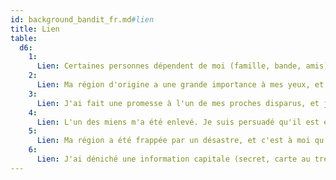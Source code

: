 ```yaml
---
id: background_bandit_fr.md#lien
title: Lien
table:
  d6:
    1:
      Lien: Certaines personnes dépendent de moi (famille, bande, amis) et je veux être digne de leur attachement.
    2:
      Lien: Ma région d'origine a une grande importance à mes yeux, et je ferai tout ce qui est en mon pouvoir pour la préserver.
    3:
      Lien: J'ai fait une promesse à l'un de mes proches disparus, et je tiendrai parole.
    4:
      Lien: L'un des miens m'a été enlevé. Je suis persuadé qu'il est encore en vie quelque part, et j'ai juré de le retrouver et de le ramener chez lui.
    5:
      Lien: Ma région a été frappée par un désastre, et c'est à moi qu'il revient de trouver le moyen de restaurer ce qui peut l'être.
    6:
      Lien: J'ai déniché une information capitale (secret, carte au trésor, etc.) qui pourrait assurer définitivement la prospérité de ma communauté, et je compte bien en profiter.
---
```


